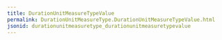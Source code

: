```yaml
---
title: DurationUnitMeasureTypeValue
permalink: DurationUnitMeasureType.DurationUnitMeasureTypeValue.html
jsonid: durationunitmeasuretype_durationunitmeasuretypevalue
---
```

